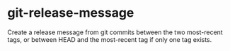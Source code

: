 # git-release-message

Create a release message from git commits between the two most-recent tags, or
between HEAD and the most-recent tag if only one tag exists.

